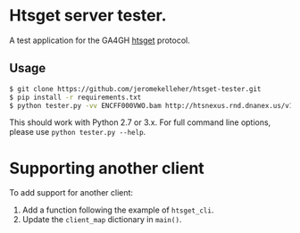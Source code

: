 # Htsget server tester.

A test application for the GA4GH [htsget](http://samtools.github.io/hts-specs/htsget.html) protocol.

## Usage

```bash
$ git clone https://github.com/jeromekelleher/htsget-tester.git
$ pip install -r requirements.txt
$ python tester.py -vv ENCFF000VWO.bam http://htsnexus.rnd.dnanex.us/v1/reads/ENCODE/ENCFF000VWO
```

This should work with Python 2.7 or 3.x. For full command line options, 
please use ``python tester.py --help``.

# Supporting another client

To add support for another client:

1. Add a function following the example of ``htsget_cli``.
2. Update the ``client_map`` dictionary in ``main()``.
 

